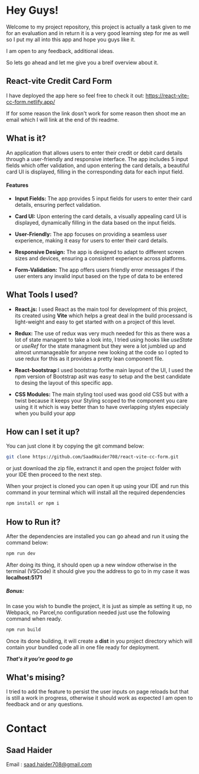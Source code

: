 # Hey Guys!

Welcome to my project repository, this project is actually a task given to me for an evaluation and in return it is a very good learning step for me as well so I put my all into this app and hope you guys like it.

I am open to any feedback, additional ideas.

So lets go ahead and let me give you a breif overview about it.

## React-vite Credit Card Form
I have deployed the app here so feel free to check it out: https://react-vite-cc-form.netlify.app/

If for some reason the link dosn't work for some reason then shoot me an email which I will link at the end of thi readme.

## What is it?

An application that allows users to enter their credit or debit card details through a user-friendly and responsive interface. The app includes 5 input fields which offer validation, and upon entering the card details, a beautiful card UI is displayed, filling in the corresponding data for each input field.

#### Features

- **Input Fields:** The app provides 5 input fields for users to enter their card details, ensuring perfect validation.

- **Card UI:** Upon entering the card details, a visually appealing card UI is displayed, dynamically filling in the data based on the input fields.

- **User-Friendly:** The app focuses on providing a seamless user experience, making it easy for users to enter their card details.

- **Responsive Design:** The app is designed to adapt to different screen sizes and devices, ensuring a consistent experience across platforms.

- **Form-Validation:** The app offers users friendly error messages if the user enters any invalid input based on the type of data to be entered 

## What Tools I used?

- **React.js:** I used React as the main tool for development of this project, its created using **Vite** which helps a great deal in the build processand is light-weight and easy to get started with on a project of this level. 

- **Redux:** The use of redux was very much needed for this as there was a lot of state managent to take a look into, I tried using hooks like *useState* or *useRef* for the state managment but they were a lot jumbled up and almost unmanageable for anyone new looking at the code so I opted to use redux for this as it provides a pretty lean component file.

- **React-bootstrap**:I used bootstrap forthe main layout of the UI, I used the npm version of Bootstrap asit was easy to setup and the best candidate to desing the layout of this specific app.

- **CSS Modules:** The main styling tool used was good old CSS but with a twist because it keeps your Styling scoped to the component you care using it it which is way better than to have overlapping styles especialy when you build your app

## How can I set it up?

You can just clone it by copying the git command below:

```bash
git clone https://github.com/SaadHaider708/react-vite-cc-form.git
```


or just download the zip file, extranct it and open the project folder with your IDE then proceed to the next step.



When your project is cloned you can open it up using your IDE and run this command in your terminal which will install all the required dependencies
```bash
npm install or npm i
```

## How to Run it?

After the dependencies are installed you can go ahead and run it using the command below:

```bash
npm run dev
```

After doing its thing, it should open up a new window otherwise in the terminal (VSCode) it should give you the address to go to in my case it was **localhost:5171**

##### Bonus:

In case you wish to bundle the project, it is just as simple as setting it up, no Webpack, no Parcel,no configuration needed just use the following command when ready.

```bash
npm run build
```

Once its done building, it will create a **dist** in you project directory which will contain your bundled code all in one file ready for deployment.


***That's it you're good to go***


## What's mising?

I tried to add the feature to persist the user inputs on page reloads but that is still a work in progress, otherwise it should work as expected I am open to feedback and or any questions.

# Contact

## Saad Haider

Email : saad.haider708@gmail.com
